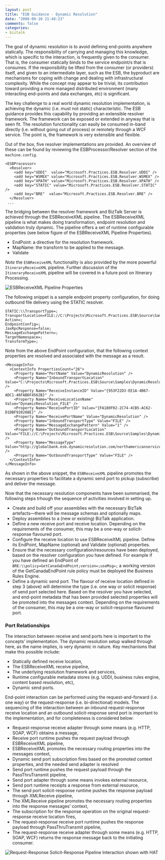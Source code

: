 ```yaml
---
layout: post
title: "ESB Guidance - Dynamic Resolution"
date: "2008-09-10 21:48:23"
comments: false
categories:
- biztalk
---
```



The goal of dynamic resolution is to avoid defining end-points anywhere statically. The responsibility of carrying and managing this knowledge, which is specific to the interaction, is frequently given to the consumer. That is, the consumer statically binds to the service endpoint/s that is consumes. If the responsibility be lifted from the consumer (or providers) itself, and given to an intermediate layer, such as the ESB, the byproduct are mechanisms for coping with change and dealing with infrastructural complexity. While the concept may appear to be trivial, its contribution toward providing a more managed distributed environment (many interacting end-points and data exchanges, etc) is significant.

The key challenge to a real world dynamic resolution implementation, is achieving the dynamic (i.e. must not static) characteristic. The ESB guidance provides this capability by providing an extensible resolver framework. The framework can be exposed or extended in anyway that is seen fit. The resolution functionality can easily be consumed in-band directly (i.e. without going out of process) or remotely through a WCF service. The point is, the framework is very extensible and flexible.

Out of the box, five resolver implementations are provided. An overview of these can be found by reviewing the ESBProcessor/Resolver section of the `machine.config`.


    <ESBProcessor>
      <Resolver>
        <add key="UDDI"  value="Microsoft.Practices.ESB.Resolver.UDDI" />
        <add key="WSMEX" value="Microsoft.Practices.ESB.Resolver.WSMEX" />
        <add key="XPATH" value="Microsoft.Practices.ESB.Resolver.XPATH" />
        <add key="STATIC" value="Microsoft.Practices.ESB.Resolver.STATIC" />
        <add key="BRE"  value="Microsoft.Practices.ESB.Resolver.BRE" />
      </Resolver>
     ...


The bridging between the resolver framework and BizTalk Server is achieved through the ESBReceiveXML pipeline. The ESBReceiveXML pipeline is what makes doing transformation, endpoint resolution and validation truly dynamic. The pipeline offers a set of runtime configurable properties (see below figure of the ESBReceiveXML Pipeline Properties).

- EndPoint: a directive for the resolution framework.  
- MapName: the transform to be applied to the message.  
- Validate

*Note* the `ESBReceiveXML` functionality is also provided by the more powerful `ItineraryReceiveXML` pipeline. Further discussion of the `ItineraryReceiveXML` pipeline will be covered in a future post on Itinerary Processing.

![ESBReceiveXML Pipeline Properties](/images/esb_receive_xml.png)


The following snippet is a sample endpoint property configuration, for doing outbound file delivery using the STATIC resolver.

    STATIC:\\TransportType=;
    TransportLocation=FILE://C:\Projects\Microsoft.Practices.ESB\Source\Samples\DynamicResolution\Test\Filedrop\OUt\%MessageID%.xml;
    Action=;
    EndpointConfig=;
    JaxRpcResponse=false;
    MessageExchangePattern=;
    TargetNamespace=;
    TransformType=;


Note from the above EndPoint configuration, that the following context properties are resolved and associated with the message as a result.


    <MessageInfo>
      <ContextInfo PropertiesCount="26">
        <Property Name="PortName" Value="DynamicResolution" />
        <Property Name="InboundTransportLocation" Value="C:\Projects\Microsoft.Practices.ESB\Source\Samples\DynamicResolution\Test\Filedrop\in\*.xml" />
        <Property Name="ReceiveInstanceID" Value="{953F22D3-EE1A-4B67-ADC1-46FAB6F4562B}" />
        <Property Name="ReceiveLocationName" Value="DynamicResolution_FILE" />
        <Property Name="ReceivePortID" Value="{FA180F02-2C74-4CB5-AC62-D1DBF928288E}" />
        <Property Name="ReceivePortName" Value="DynamicResolution" />
        <Property Name="InboundTransportType" Value="FILE" />
        <Property Name="MessageExchangePattern" Value="1" />
        <Property Name="OutboundTransportLocation" Value="FILE://C:\Projects\Microsoft.Practices.ESB\Source\Samples\DynamicResolution\Test\Filedrop\OUt\%MessageID%.xml" />
        <Property Name="MessageType" Value="http://globalbank.esb.dynamicresolution.com/northamericanservices/#OrderDoc" />
        <Property Name="OutboundTransportType" Value="FILE" />
      </ContextInfo>
    </MessageInfo>


As shown in the above snippet, the `ESBReceiveXML` pipeline promotes the necessary properties to facilitate a dynamic send port to pickup (subscribe) and deliver the message.

Now that the necessary resolution components have been summarised, the following steps trhough the sequence of activities involved in setting up.

- Create and build off your assemblies with the necessary BizTalk artefacts—there will be message schemas and optionally maps.  
- Deploy assemblies to a (new or existing) BizTalk application.  
- Define a new receive port and receive location. Depending on the requirements of the consumer, this may be a one-way or solicit-response flavoured port.  
- Configure the receive location to use ESBReceiveXML pipeline. Define its EndPoint, MapName (optional) and Validate (optional) properties.  
- Ensure that the necessary configuration/resources have been deployed, based on the resolver configuration you have defined. For example if you have defined an EndPoint of `BRE:\\policy=GetCanadaEndPoint;version=;useMsg=;` a working version of the GetCanadaEndPoint rule policy must be deployed the Business Rules Engine.  
- Define a dynamic send port. The flavour of receive location defined in step 3 (above) will determine the type (i.e. one way or solicit response) of send port selected here. Based on the resolver you have selected, and end-point metadata that has been provided selected properties will be promoted into the messages context. Depending on the requirements of the consumer, this may be a one-way or solicit-response flavoured port.
 

### Port Relationships

The interaction between receive and send ports here is important to the concepts’ implementation. The dynamic resolution setup walked through here, as the name implies, is very dynamic in nature. Key mechanisms that make this possible include:

- Statically defined receive location,  
- The ESBReceiveXML receive pipeline,  
- The underlying resolution framework and services,  
- Runtime configurable metadata stores (e.g. UDDI, business rules engine, content based resolution, etc),  
- Dynamic send ports.

End-point interaction can be performed using the request-and-forward (i.e. one way) or the request-response (i.e. bi-directional) models. The sequencing of the interaction between an inbound request-response receive location and an outbound solicit-response send port is important to the implementation, and for completeness is considered below:

- Request-response receive adapter through some means (e.g. HTTP, SOAP, WCF) obtains a message,  
- Receive port runtime pushes the request payload through ESBReceiveXML pipeline,  
- ESBReceiveXML promotes the necessary routing properties into the messages context,  
- Dynamic send port subscription fires based on the promoted context properties, and the needed send adapter is resolved  
- Send port runtime pushes the request payload through the PassThruTransmit pipeline,  
- Send port adapter through some means invokes external resource,  
- Send port runtime receipts a response from external resource,  
- The send port solicit-response runtime pushes the response payload through XMLReceive pipeline,  
- The XMLReceive pipeline promotes the necessary routing properties into the response messages’ context,  
- The subscription for the response operation on the original request-response receive location fires,  
- The request-response receive port runtime pushes the response payload through PassThruTransmit pipeline,  
- The request-response receive adapter through some means (e.g. HTTP, SOAP, WCF) returns the response message back to the initiating consumer.

![Request-Response Solicit-Response Pipeline Interaction shown with HAT](/images/hat_esb.png)

